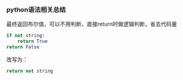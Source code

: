 ### python语法相关总结



最终返回布尔值，可以不用判断，直接return时做逻辑判断，省去代码量

```python
if not string:
    return True
return False
```

改写为：

```python
return not string
```

